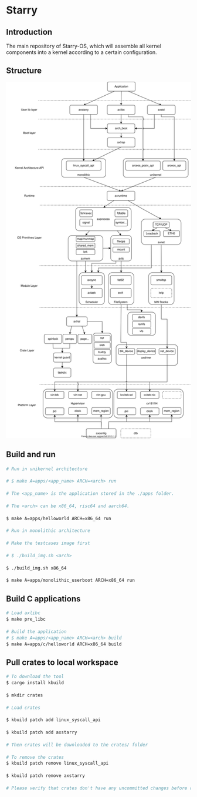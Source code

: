 # Starry

## Introduction

The main repository of Starry-OS, which will assemble all kernel components into a kernel according to a certain configuration.

## Structure

![avatar](./doc/figures/Starry.svg)

## Build and run

```sh
# Run in unikernel architecture

# $ make A=apps/<app_name> ARCH=<arch> run

# The <app_name> is the application stored in the ./apps folder.

# The <arch> can be x86_64, risc64 and aarch64.

$ make A=apps/helloworld ARCH=x86_64 run

# Run in monolithic architecture

# Make the testcases image first

# $ ./build_img.sh <arch>

$ ./build_img.sh x86_64

$ make A=apps/monolithic_userboot ARCH=x86_64 run
```

## Build C applications

```sh
# Load axlibc
$ make pre_libc

# Build the application
# $ make A=apps/<app_name> ARCH=<arch> build
$ make A=apps/c/helloworld ARCH=x86_64 build
```

## Pull crates to local workspace

```sh
# To download the tool
$ cargo install kbuild

$ mkdir crates

# Load crates

$ kbuild patch add linux_syscall_api

$ kbuild patch add axstarry

# Then crates will be downloaded to the crates/ folder

# To remove the crates
$ kbuild patch remove linux_syscall_api

$ kbuild patch remove axstarry

# Please verify that crates don't have any uncommitted changes before removing them.

```